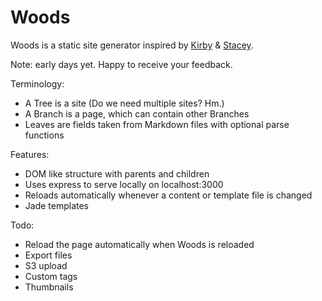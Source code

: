 Woods
=====

Woods is a static site generator inspired by [Kirby](http://getkirby.com/) & [Stacey](http://www.staceyapp.com/).

Note: early days yet. Happy to receive your feedback.

Terminology:

*   A Tree is a site (Do we need multiple sites? Hm.)
*   A Branch is a page, which can contain other Branches
*   Leaves are fields taken from Markdown files with optional parse functions

Features:

*   DOM like structure with parents and children
*   Uses express to serve locally on localhost:3000
*   Reloads automatically whenever a content or template file is changed
*   Jade templates

Todo:

*   Reload the page automatically when Woods is reloaded
*   Export files
*   S3 upload
*   Custom tags
*   Thumbnails

